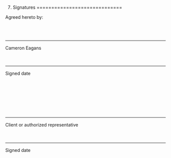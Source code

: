 7. Signatures
=============================

Agreed hereto by:
<br><br><br><br>
____________________________________
Cameron Eagans
<br><br><br>
____________________________________
Signed date

<br><br><br><br><br><br>
____________________________________
Client or authorized
representative
<br><br><br>
____________________________________
Signed date
